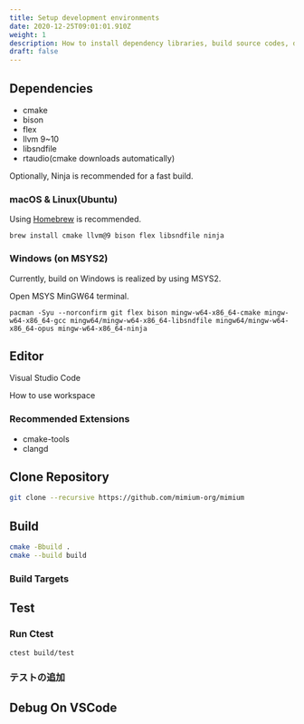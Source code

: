 ```yaml
---
title: Setup development environments
date: 2020-12-25T09:01:01.910Z
weight: 1
description: How to install dependency libraries, build source codes, debug and test.
draft: false
---
```

## Dependencies

* cmake
* bison
* flex
* llvm 9~10
* libsndfile
* rtaudio(cmake downloads automatically)

Optionally, Ninja is recommended for a fast build.

### macOS & Linux(Ubuntu)

Using [Homebrew](https://brew.sh) is recommended.

```shell
brew install cmake llvm@9 bison flex libsndfile ninja
```

### Windows (on MSYS2)

Currently, build on Windows is realized by using MSYS2.

Open MSYS MinGW64 terminal.

```shell
pacman -Syu --norconfirm git flex bison mingw-w64-x86_64-cmake mingw-w64-x86_64-gcc mingw64/mingw-w64-x86_64-libsndfile mingw64/mingw-w64-x86_64-opus mingw-w64-x86_64-ninja
```

## Editor

Visual Studio Code

How to use workspace

### Recommended Extensions

* cmake-tools
* clangd

## Clone Repository

```sh
git clone --recursive https://github.com/mimium-org/mimium
```

## Build

```sh
cmake -Bbuild . 
cmake --build build
```

### Build Targets

## Test

### Run Ctest

```sh
ctest build/test
```

### テストの追加

## Debug On VSCode